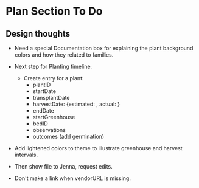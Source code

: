 # Plan Section To Do

## Design thoughts

* Need a special Documentation box for explaining the plant background colors and how they related to families.

* Next step for Planting timeline.
  * Create entry for a plant:
    - plantID
    - startDate
    - transplantDate
    - harvestDate: {estimated: <date>, actual: <date>}
    - endDate
    - startGreenhouse
    - bedID
    - observations
    - outcomes (add germination)

* Add lightened colors to theme to illustrate greenhouse and harvest intervals.
* Then show file to Jenna, request edits. 
* Don't make a link when vendorURL is missing.
